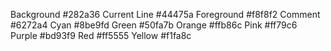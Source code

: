 Background #282a36
Current Line #44475a
Foreground #f8f8f2
Comment #6272a4
Cyan #8be9fd
Green #50fa7b
Orange #ffb86c
Pink #ff79c6
Purple #bd93f9
Red #ff5555
Yellow #f1fa8c
